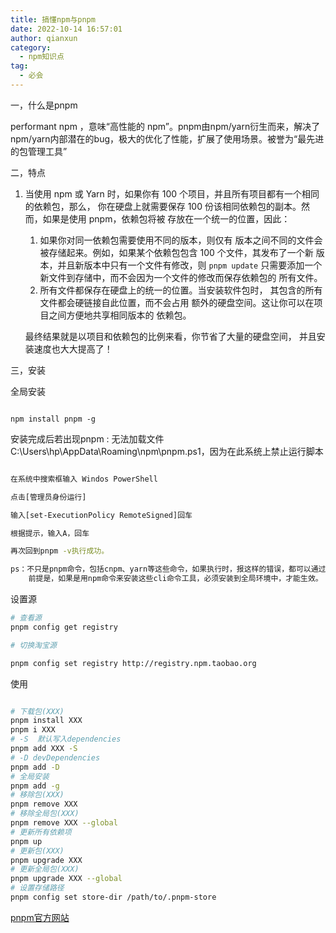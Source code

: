```yaml
---
title: 搞懂npm与pnpm
date: 2022-10-14 16:57:01
author: qianxun
category: 
  - npm知识点
tag: 
  - 必会
---
```


一，什么是pnpm

performant npm ，意味“高性能的 npm”。pnpm由npm/yarn衍生而来，解决了npm/yarn内部潜在的bug，极大的优化了性能，扩展了使用场景。被誉为“最先进的包管理工具”

二，特点

1. 当使用 npm 或 Yarn 时，如果你有 100 个项目，并且所有项目都有一个相同的依赖包，那么， 你在硬盘上就需要保存 100 份该相同依赖包的副本。然而，如果是使用 pnpm，依赖包将被 存放在一个统一的位置，因此：

   1. 如果你对同一依赖包需要使用不同的版本，则仅有 版本之间不同的文件会被存储起来。例如，如果某个依赖包包含 100 个文件，其发布了一个新 版本，并且新版本中只有一个文件有修改，则 `pnpm update` 只需要添加一个 新文件到存储中，而不会因为一个文件的修改而保存依赖包的 所有文件。
   2. 所有文件都保存在硬盘上的统一的位置。当安装软件包时， 其包含的所有文件都会硬链接自此位置，而不会占用 额外的硬盘空间。这让你可以在项目之间方便地共享相同版本的 依赖包。

   最终结果就是以项目和依赖包的比例来看，你节省了大量的硬盘空间， 并且安装速度也大大提高了！



三，安装

全局安装

```

npm install pnpm -g

```

安装完成后若出现pnpm : 无法加载文件 C:\Users\hp\AppData\Roaming\npm\pnpm.ps1，因为在此系统上禁止运行脚本

```bash

在系统中搜索框输入 Windos PowerShell

点击[管理员身份运行]

输入[set-ExecutionPolicy RemoteSigned]回车

根据提示，输入A，回车

再次回到pnpm -v执行成功。

ps：不只是pnpm命令，包括cnpm、yarn等这些命令，如果执行时，报这样的错误，都可以通过此方法解决。
	前提是，如果是用npm命令来安装这些cli命令工具，必须安装到全局环境中，才能生效。

```

设置源

```bash
# 查看源
pnpm config get registry

# 切换淘宝源

pnpm config set registry http://registry.npm.taobao.org

```

使用

```bash

# 下载包(XXX)
pnpm install XXX
pnpm i XXX
# -S  默认写入dependencies
pnpm add XXX -S
# -D devDependencies
pnpm add -D
# 全局安装
pnpm add -g
# 移除包(XXX)
pnpm remove XXX
# 移除全局包(XXX)
pnpm remove XXX --global
# 更新所有依赖项
pnpm up                
# 更新包(XXX)
pnpm upgrade XXX
# 更新全局包(XXX)
pnpm upgrade XXX --global
# 设置存储路径
pnpm config set store-dir /path/to/.pnpm-store

```

[pnpm官方网站](https://www.pnpm.cn/motivation)

